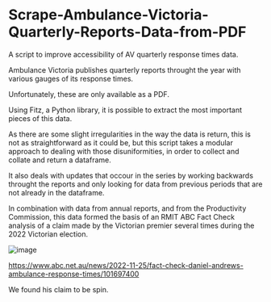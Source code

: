 # Scrape-Ambulance-Victoria-Quarterly-Reports-Data-from-PDF
A script to improve accessibility of AV quarterly response times data.

Ambulance Victoria publishes quarterly reports throught the year with various gauges of its response times. 

Unfortunately, these are only available as a PDF. 

Using Fitz, a Python library, it is possible to extract the most important pieces of this data. 

As there are some slight irregularities in the way the data is return, this is not as straightforward as it could be, but this script takes a modular approach to dealing with those disuniformities, in order to collect and collate and return a dataframe.

It also deals with updates that occour in the series by working backwards throught the reports and only looking for data from previous periods that are not already in the dataframe. 

In combination with data from annual reports, and from the Productivity Commission, this data formed the basis of an RMIT ABC Fact Check analysis of a claim made by the Victorian premier several times during the 2022 Victorian election. 

![image](https://user-images.githubusercontent.com/69304112/203903340-67013849-2260-410f-910a-3711037dfebe.png)

https://www.abc.net.au/news/2022-11-25/fact-check-daniel-andrews-ambulance-response-times/101697400

We found his claim to be spin.
